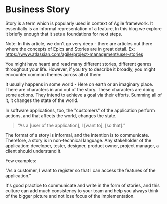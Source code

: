 # Business Story

Story is a term which is popularly used in context of Agile framework. It essentially is an informal representation of a feature, In this blog we explore it briefly enough that it sets a foundations for next steps.

Note: In this article, we don't go very deep - there are articles out there where the concepts of Epics and Stories are in great detail. Ex: https://www.atlassian.com/agile/project-management/user-stories

You might have heard and read many different stories, different genres throughout your life. However, if you try to describe it broadly, you might encounter common themes across all of them:

It usually happens in some world - Here on earth or an imaginary place.
There are characters in and out of the story.
These characters are doing some actions.
They intend to achieve a goal via their efforts.
Summing all of it, it changes the state of the world.

In software applications, too, the "customers" of the application perform actions, and that affects the world, changes the state.

> “As a [user of the application], I [want to], [so that].”

The format of a story is informal, and the intention is to communicate. Therefore, a story is in non-technical language. Any stakeholder of the application: developer, tester, designer, product owner, project manager, a client should understand it.

Few examples:

"As a customer, I want to register so that I can access the features of the application."

It's good practice to communicate and write in the form of stories, and this culture can add much consistency to your team and help you always think of the bigger picture and not lose focus of the implementation.
